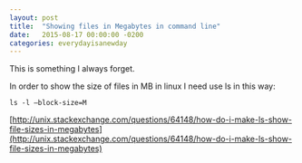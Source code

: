 ```yaml
---
layout: post
title:  "Showing files in Megabytes in command line"
date:   2015-08-17 00:00:00 -0200
categories: everydayisanewday
---
```

This is something I always forget.

In order to show the size of files in MB in linux I need use ls in this way:

`ls -l –block-size=M`

[http://unix.stackexchange.com/questions/64148/how-do-i-make-ls-show-file-sizes-in-megabytes](http://unix.stackexchange.com/questions/64148/how-do-i-make-ls-show-file-sizes-in-megabytes)
